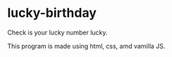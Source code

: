 # lucky-birthday
Check is your lucky number lucky.

This program is made using html, css, amd vamilla JS.
